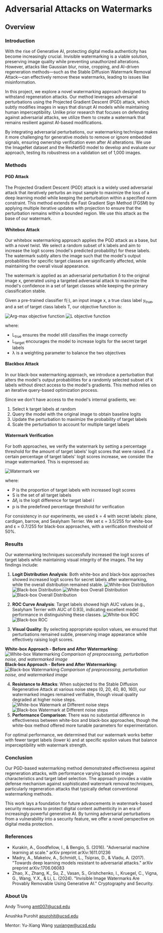 # Adversarial Attacks on Watermarks

## Overview

### Introduction
With the rise of Generative AI, protecting digital media authenticity has become increasingly crucial. Invisible watermarking is a viable solution, preserving image quality while preventing unauthorized alterations. However, attacks like Gaussian blur, noise, cropping, and AI-driven regeneration methods—such as the Stable Diffusion Watermark Removal Attack—can effectively remove these watermarks, leading to issues like misinformation.

In this project, we explore a novel watermarking approach designed to withstand regeneration attacks. Our method leverages adversarial perturbations using the Projected Gradient Descent (PGD) attack, which subtly modifies images in ways that disrupt AI models while maintaining human imperceptibility. Unlike prior research that focuses on defending against adversarial attacks, we utilize them to create a watermark that remains resilient against AI-based modifications.

By integrating adversarial perturbations, our watermarking technique makes it more challenging for generative models to remove or ignore embedded signals, ensuring ownership verification even after AI alterations. We use the ImageNet dataset and the ResNet50 model to develop and evaluate our approach, testing its robustness on a validation set of 1,000 images.

### Methods

#### PGD Attack
The Projected Gradient Descent (PGD) attack is a widely used adversarial attack that iteratively perturbs an input sample to maximize the loss of a deep learning model while keeping the perturbation within a specified norm constraint. This method extends the Fast Gradient Sign Method (FGSM) by applying multiple iterative updates with projection to ensure that the perturbation remains within a bounded region. We use this attack as the base of our watermark. 

#### Whitebox Attack
Our whitebox watermarking approach applies the PGD attack as a base, but with a novel twist. We select a random subset of k labels and aim to increase the logit scores (model's predicted probability) for these labels. The watermark subtly alters the image such that the model's output probabilities for specific target classes are significantly affected, while maintaining the overall visual appearance.

The watermark is applied as an adversarial perturbation δ to the original image x, generated using a targeted adversarial attack to maximize the model's confidence in a set of target classes while keeping the primary classification stable.

Given a pre-trained classifier f(·), an input image x, a true class label y<sub>true</sub>, and a set of target class labels T, our objective function is:

![Arg-max objective function](assets/obj_func.png)
![L objective function](assets/obj_func2.png)

where:
- L<sub>true</sub> ensures the model still classifies the image correctly
- L<sub>target</sub> encourages the model to increase logits for the secret target labels
- λ is a weighting parameter to balance the two objectives

#### Blackbox Attack
In our black-box watermarking approach, we introduce a perturbation that alters the model's output probabilities for a randomly selected subset of k labels without direct access to the model's gradients. This method relies on an iterative query-based optimization process.

Since we don't have access to the model's internal gradients, we:
1. Select k target labels at random
2. Query the model with the original image to obtain baseline logits
4. Update the perturbation to maximize the probability of target labels
5. Scale the perturbation to account for multiple target labels

#### Watermark Verification
For both approaches, we verify the watermark by setting a percentage threshold for the amount of target labels' logit scores that were raised. If a certain percentage of target labels' logit scores increase, we consider the image watermarked. This is expressed as:

![Watermark ver](assets/watermarkver.png)


where:
- P is the proportion of target labels with increased logit scores
- S is the set of all target labels
- Δℓ<sub>i</sub> is the logit difference for target label i
- p is the predefined percentage threshold for verification

For consistency in our experiments, we used k = 4 with secret labels: plane, cardigan, barrow, and Sealyham Terrier. We set ε = 3.5/255 for white-box and ε = 0.7/255 for black-box approaches, with a verification threshold of 50%.

### Results

Our watermarking techniques successfully increased the logit scores of target labels while maintaining visual integrity of the images. The key findings include:

1. **Logit Distribution Analysis**: Both white-box and black-box approaches showed increased logit scores for secret labels after watermarking, while the overall distribution remained stable.
![White-box Distribution](assets/whitebox_logit_histogram_label_190.png)
![Black-box Distribution](assets/blackbox_logit_histogram_label_190.png)
![White-box Overall Distribution](assets/whitebox_combined_histogram.png)
![Black-box Overall Distribution](assets/blackbox_combined_histogram.png)


2. **ROC Curve Analysis**: Target labels showed high AUC values (e.g., Sealyham Terrier with AUC of 0.93), indicating excellent model performance in distinguishing these classes.
![White-box ROC](assets/whitebox_oc_curve_label_190.png)
![Black-box ROC](assets/bb_roc_curve_label_190.png)
3. **Visual Quality**: By selecting appropriate epsilon values, we ensured that perturbations remained subtle, preserving image appearance while effectively raising logit scores. <br>

**White-box Approach - Before and After Watermarking:**
![White-box Watermarking](assets/whitebox_comparison.png)
*Comparison of preprocessing, perturbation noise, and watermarked image* <br>
**Black-box Approach - Before and After Watermarking:**
![Black-box Watermarking](assets/blackbox_comparison.png)
*Comparison of preprocessing, perturbation noise, and watermarked image*

4. **Resistance to Attacks**: When subjected to the Stable Diffusion Regenerative Attack at various noise steps (0, 20, 40, 80, 160), our watermarked images remained verifiable, though visual quality degraded at higher noise steps.
![White-box Watermark at Different noise steps](assets/wb_noise_steps.png)
![Black-box Watermark at Different noise steps](assets/bb_noise_steps.png)
5. **Performance Comparison**: There was no substantial difference in effectiveness between white-box and black-box approaches, though the white-box method offered more tunable parameters for experimentation.

For optimal performance, we determined that our watermark works better with fewer target labels (lower k) and at specific epsilon values that balance imperceptibility with watermark strength.

### Conclusion

Our PGD-based watermarking method demonstrated effectiveness against regeneration attacks, with performance varying based on image characteristics and target label selection. The approach provides a viable defense mechanism against sophisticated watermark removal techniques, particularly regeneration attacks that typically defeat conventional watermarking methods.

This work lays a foundation for future advancements in watermark-based security measures to protect digital content authenticity in an era of increasingly powerful generative AI. By turning adversarial perturbations from a vulnerability into a security feature, we offer a novel perspective on digital media protection.

### References

- Kurakin, A., Goodfellow, I., & Bengio, S. (2016). "Adversarial machine learning at scale." arXiv preprint arXiv:1611.01236
- Madry, A., Makelov, A., Schmidt, L., Tsipras, D., & Vladu, A. (2017). "Towards deep learning models resistant to adversarial attacks." arXiv preprint arXiv:1706.06083
- Zhao, X., Zhang, K., Su, Z., Vasan, S., Grishchenko, I., Kruegel, C., Vigna, G., Wang, Y.X., & Li, L. (2024). "Invisible Image Watermarks Are Provably Removable Using Generative AI." Cryptography and Security.

### About Us 
Andy Truong 
amt007@ucsd.edu

Anushka Purohit
apurohit@ucsd.edu

Mentor: Yu-Xiang Wang
yuxiangw@ucsd.edu
